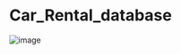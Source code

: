# Car_Rental_database
![image](https://user-images.githubusercontent.com/96520980/162927033-d1666b83-91b8-455e-82ff-9d70f101d336.png)

